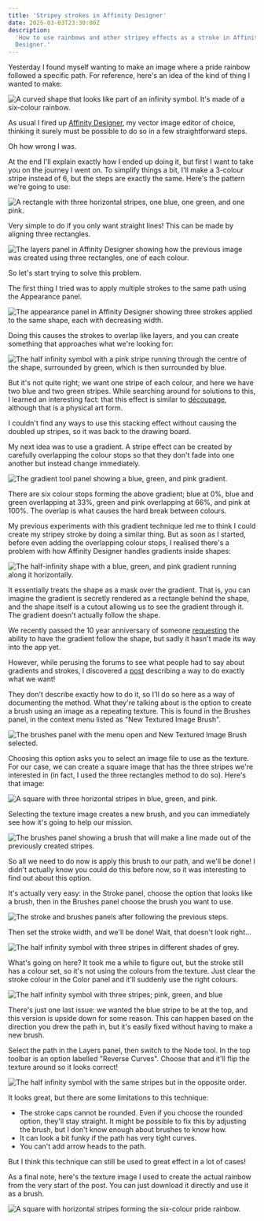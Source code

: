 ```yaml
---
title: 'Stripey strokes in Affinity Designer'
date: 2025-03-03T23:30:00Z
description:
  'How to use rainbows and other stripey effects as a stroke in Affinity
  Designer.'
---
```


Yesterday I found myself wanting to make an image where a pride rainbow followed
a specific path. For reference, here's an idea of the kind of thing I wanted to
make:

![A curved shape that looks like part of an infinity symbol. It's made of a six-colour rainbow.](/img/2025-03/rainbow.png)

As usual I fired up
[Affinity Designer](https://affinity.serif.com/en-gb/designer/), my vector image
editor of choice, thinking it surely must be possible to do so in a few
straightforward steps.

Oh how wrong I was.

At the end I'll explain exactly how I ended up doing it, but first I want to
take you on the journey I went on. To simplify things a bit, I'll make a
3-colour stripe instead of 6, but the steps are exactly the same. Here's the
pattern we're going to use:

![A rectangle with three horizontal stripes, one blue, one green, and one pink.](/img/2025-03/straight.png)

Very simple to do if you only want straight lines! This can be made by aligning
three rectangles.

![The layers panel in Affinity Designer showing how the previous image was created using three rectangles, one of each colour.](/img/2025-03/rectangles.png)

So let's start trying to solve this problem.

The first thing I tried was to apply multiple strokes to the same path using the
Appearance panel.

![The appearance panel in Affinity Designer showing three strokes applied to the same shape, each with decreasing width.](/img/2025-03/appearance-stacked.png)

Doing this causes the strokes to overlap like layers, and you can create
something that approaches what we're looking for:

![The half infinity symbol with a pink stripe running through the centre of the shape, surrounded by green, which is then surrounded by blue.](/img/2025-03/stacked.png)

But it's not quite right; we want one stripe of each colour, and here we have
two blue and two green stripes. While searching around for solutions to this, I
learned an interesting fact: that this effect is similar to
[découpage](https://en.wikipedia.org/wiki/Decoupage), although that is a
physical art form.

I couldn't find any ways to use this stacking effect without causing the doubled
up stripes, so it was back to the drawing board.

My next idea was to use a gradient. A stripe effect can be created by carefully
overlapping the colour stops so that they don't fade into one another but
instead change immediately.

![The gradient tool panel showing a blue, green, and pink gradient.](/img/2025-03/gradient-rectangle.png)

There are six colour stops forming the above gradient; blue at 0%, blue and
green overlapping at 33%, green and pink overlapping at 66%, and pink at 100%.
The overlap is what causes the hard break between colours.

My previous experiments with this gradient technique led me to think I could
create my stripey stroke by doing a similar thing. But as soon as I started,
before even adding the overlapping colour stops, I realised there's a problem
with how Affinity Designer handles gradients inside shapes:

![The half-infinity shape with a blue, green, and pink gradient running along it horizontally.](/img/2025-03/gradient.png)

It essentially treats the shape as a mask over the gradient. That is, you can
imagine the gradient is secretly rendered as a rectangle behind the shape, and
the shape itself is a cutout allowing us to see the gradient through it. The
gradient doesn't actually follow the shape.

We recently passed the 10 year anniversary of someone
[requesting](https://forum.affinity.serif.com/index.php?/topic/5850-request-designer-gradient-in-stroke/)
the ability to have the gradient follow the shape, but sadly it hasn't made its
way into the app yet.

However, while perusing the forums to see what people had to say about gradients
and strokes, I discovered a
[post](https://forum.affinity.serif.com/index.php?/topic/13517-stroke-gradient-along-curve-or-path/#comment-229490_wrap)
describing a way to do exactly what we want!

They don't describe exactly how to do it, so I'll do so here as a way of
documenting the method. What they're talking about is the option to create a
brush using an image as a repeating texture. This is found in the Brushes panel,
in the context menu listed as "New Textured Image Brush".

![The brushes panel with the menu open and New Textured Image Brush selected.](/img/2025-03/new-brush.png)

Choosing this option asks you to select an image file to use as the texture. For
our case, we can create a square image that has the three stripes we're
interested in (in fact, I used the three rectangles method to do so). Here's
that image:

![A square with three horizontal stripes in blue, green, and pink.](/img/2025-03/brush-texture.png)

Selecting the texture image creates a new brush, and you can immediately see how
it's going to help our mission.

![The brushes panel showing a brush that will make a line made out of the previously created stripes.](/img/2025-03/brush.png)

So all we need to do now is apply this brush to our path, and we'll be done! I
didn't actually know you could do this before now, so it was interesting to find
out about this option.

It's actually very easy: in the Stroke panel, choose the option that looks like
a brush, then in the Brushes panel choose the brush you want to use.

![The stroke and brushes panels after following the previous steps.](/img/2025-03/set-brush-stroke.png)

Then set the stroke width, and we'll be done! Wait, that doesn't look right...

![The half infinity symbol with three stripes in different shades of grey.](/img/2025-03/grey.png)

What's going on here? It took me a while to figure out, but the stroke still has
a colour set, so it's not using the colours from the texture. Just clear the
stroke colour in the Color panel and it'll suddenly use the right colours.

![The half infinity symbol with three stripes; pink, green, and blue](/img/2025-03/reversed.png)

There's just one last issue: we wanted the blue stripe to be at the top, and
this version is upside down for some reason. This can happen based on the
direction you drew the path in, but it's easily fixed without having to make a
new brush.

Select the path in the Layers panel, then switch to the Node tool. In the top
toolbar is an option labelled "Reverse Curves". Choose that and it'll flip the
texture around so it looks correct!

![The half infinity symbol with the same stripes but in the opposite order.](/img/2025-03/final.png)

It looks great, but there are some limitations to this technique:

- The stroke caps cannot be rounded. Even if you choose the rounded option,
  they'll stay straight. It might be possible to fix this by adjusting the
  brush, but I don't know enough about brushes to know how.
- It can look a bit funky if the path has very tight curves.
- You can't add arrow heads to the path.

But I think this technique can still be used to great effect in a lot of cases!

As a final note, here's the texture image I used to create the actual rainbow
from the very start of the post. You can just download it directly and use it as
a brush.

![A square with horizontal stripes forming the six-colour pride rainbow.](/img/2025-03/rainbow-texture.png)
